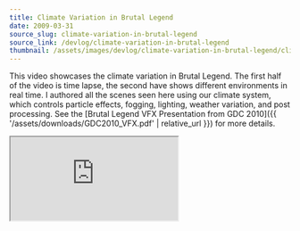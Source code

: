 ```yaml
---
title: Climate Variation in Brutal Legend
date: 2009-03-31
source_slug: climate-variation-in-brutal-legend
source_link: /devlog/climate-variation-in-brutal-legend
thumbnail: /assets/images/devlog/climate-variation-in-brutal-legend/climate-variation-in-brutal-legend-thumbnail.webp
---
```


This video showcases the climate variation in Brutal Legend. The first half of the video is time lapse, the second have shows different environments in real time. I authored all the scenes seen here using our climate system, which controls particle effects, fogging, lighting, weather variation, and post processing. See the [Brutal Legend VFX Presentation from GDC 2010]({{ '/assets/downloads/GDC2010_VFX.pdf' | relative_url }}) for more details.

<div class="experience-video">
  <iframe
    src="https://player.vimeo.com/video/10082861?wmode=opaque&api=1"
    title="Climate Variation in Brutal Legend"
    allow="autoplay; fullscreen; picture-in-picture"
    allowfullscreen
    loading="lazy"
  ></iframe>
</div>
